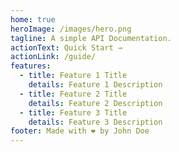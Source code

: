 ```yaml
---
home: true
heroImage: /images/hero.png
tagline: A simple API Documentation.
actionText: Quick Start →
actionLink: /guide/
features:
  - title: Feature 1 Title
    details: Feature 1 Description
  - title: Feature 2 Title
    details: Feature 2 Description
  - title: Feature 3 Title
    details: Feature 3 Description
footer: Made with ❤️ by John Doe
---
```

